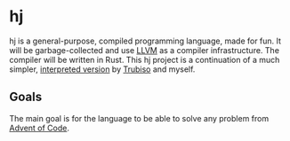 # hj
hj is a general-purpose, compiled programming language, made for fun. It will be garbage-collected and use [LLVM](https://llvm.org/) as a compiler infrastructure. The compiler will be written in Rust. This hj project is a continuation of a much simpler, [interpreted version](https://github.com/trubiso/hj) by [Trubiso](https://github.com/trubiso) and myself.
## Goals
The main goal is for the language to be able to solve any problem from [Advent of Code](https://adventofcode.com/).
